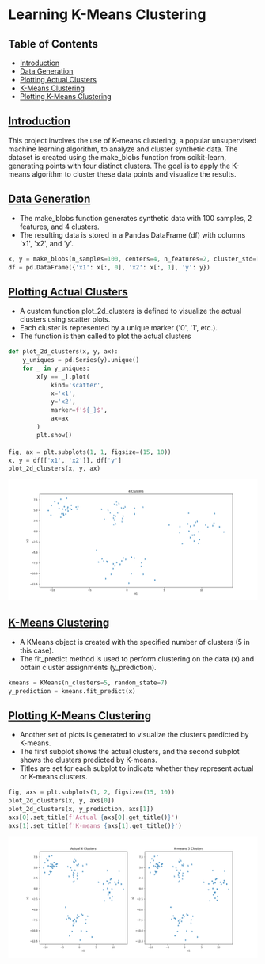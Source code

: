 # Learning K-Means Clustering

## Table of Contents

- [Introduction](#intro)
- [Data Generation](#gen)
- [Plotting Actual Clusters](#plot)
- [K-Means Clustering](#kmeans)
- [Plotting K-Means Clustering](#plotk)

## [Introduction](#intro)

This project involves the use of K-means clustering, a popular unsupervised machine learning algorithm, to analyze and cluster synthetic data. The dataset is created using the make_blobs function from scikit-learn, generating points with four distinct clusters. The goal is to apply the K-means algorithm to cluster these data points and visualize the results.

## [Data Generation](#gen)

- The make_blobs function generates synthetic data with 100 samples, 2 features, and 4 clusters.
- The resulting data is stored in a Pandas DataFrame (df) with columns 'x1', 'x2', and 'y'.

```python
x, y = make_blobs(n_samples=100, centers=4, n_features=2, cluster_std=[1, 1.5, 2, 2], random_state=7)
df = pd.DataFrame({'x1': x[:, 0], 'x2': x[:, 1], 'y': y})
```

## [Plotting Actual Clusters](#plot)

- A custom function plot_2d_clusters is defined to visualize the actual clusters using scatter plots.
- Each cluster is represented by a unique marker ('$0$', '$1$', etc.).
- The function is then called to plot the actual clusters

```python
def plot_2d_clusters(x, y, ax):
    y_uniques = pd.Series(y).unique()
    for _ in y_uniques:
        x[y == _].plot(
            kind='scatter',
            x='x1',
            y='x2',
            marker=f'${_}$',
            ax=ax
        )
        plt.show()

fig, ax = plt.subplots(1, 1, figsize=(15, 10))
x, y = df[['x1', 'x2']], df['y']
plot_2d_clusters(x, y, ax)
```

![](plots/4_clusters.png)

## [K-Means Clustering](#kmeans)

- A KMeans object is created with the specified number of clusters (5 in this case).
- The fit_predict method is used to perform clustering on the data (x) and obtain cluster assignments (y_prediction).

```python
kmeans = KMeans(n_clusters=5, random_state=7)
y_prediction = kmeans.fit_predict(x)
```

## [Plotting K-Means Clustering](#plotk)

- Another set of plots is generated to visualize the clusters predicted by K-means.
- The first subplot shows the actual clusters, and the second subplot shows the clusters predicted by K-means.
- Titles are set for each subplot to indicate whether they represent actual or K-means clusters.

```python
fig, axs = plt.subplots(1, 2, figsize=(15, 10))
plot_2d_clusters(x, y, axs[0])
plot_2d_clusters(x, y_prediction, axs[1])
axs[0].set_title(f'Actual {axs[0].get_title()}')
axs[1].set_title(f'K-means {axs[1].get_title()}')
```

![](plots/4_vs_5.png)
